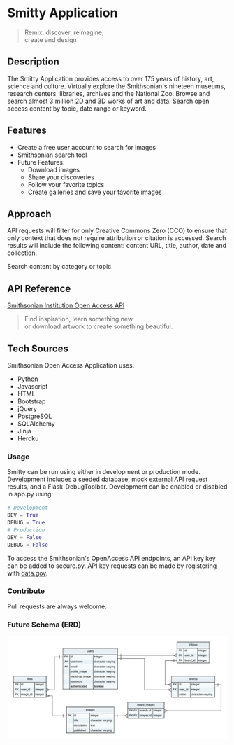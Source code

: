 # Smitty Application          
      
> Remix, discover, reimagine,   
> create and design   


## Description

The Smitty Application provides access to over 175 years of history, art, science and culture. Virtually explore the Smithsonian's nineteen museums, research centers, libraries, archives and the National Zoo. Browse and search almost 3 million 2D and 3D works of art and data. Search open access content by topic, date range or keyword.

## Features
  - Create a free user account to search for images 
  - Smithsonian search tool  
  - Future Features:
    - Download images
    - Share your discoveries
    - Follow your favorite topics
    - Create galleries and save your favorite images

 


## Approach
API requests will filter for only Creative Commons Zero (CCO) to ensure that only context that does not require attribution or citation is accessed. Search results will include the following content: content URL, title, author, date and collection.

Search content by category or topic.

## API Reference
[Smithsonian Institution Open Access API](http://edan.si.edu/openaccess/apidocs/)


> Find inspiration, learn something new   
> or download artwork to create something beautiful.   
 

## Tech Sources
Smithsonian Open Access Application uses:
* Python 
* Javascript 
* HTML 
* Bootstrap
* jQuery
* PostgreSQL
* SQLAlchemy
* Jinja
* Heroku 

### Usage   
Smitty can be run using either in development or production mode. Development includes a seeded database, mock external API request results, and a Flask-DebugToolbar. Development can be enabled or disabled in app.py using:  
``` python
# Development
DEV = True
DEBUG = True 
# Production
DEV = False
DEBUG = False
```  

To access the Smithsonian's OpenAccess API endpoints, an API key key can be added to secure.py. API key requests can be made by registering with [data.gov](https://api.data.gov/signup/).

### Contribute 
Pull requests are always welcome.  


### Future Schema (ERD)
![alt text](erd.png)